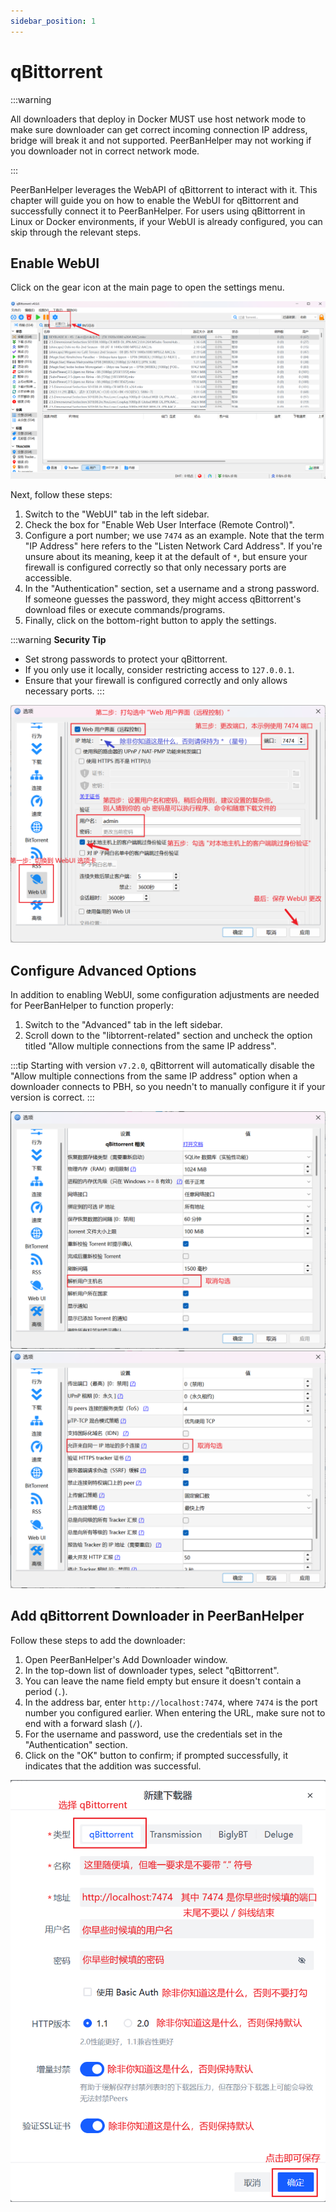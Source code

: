 ```yaml
---
sidebar_position: 1
---
```


# qBittorrent

:::warning

All downloaders that deploy in Docker MUST use host network mode to make sure downloader can get correct incoming connection IP address, bridge will break it and not supported. PeerBanHelper may not working if you downloader not in correct network mode.

:::

PeerBanHelper leverages the WebAPI of qBittorrent to interact with it. This chapter will guide you on how to enable the WebUI for qBittorrent and successfully connect it to PeerBanHelper. For users using qBittorrent in Linux or Docker environments, if your WebUI is already configured, you can skip through the relevant steps.

## Enable WebUI

Click on the gear icon at the main page to open the settings menu.

![step1](assets/qBittorrent-step1.png)

Next, follow these steps:

1. Switch to the "WebUI" tab in the left sidebar.
2. Check the box for "Enable Web User Interface (Remote Control)".
3. Configure a port number; we use `7474` as an example. Note that the term "IP Address" here refers to the "Listen Network Card Address". If you're unsure about its meaning, keep it at the default of `*`, but ensure your firewall is configured correctly so that only necessary ports are accessible.
4. In the "Authentication" section, set a username and a strong password. If someone guesses the password, they might access qBittorrent's download files or execute commands/programs.
5. Finally, click on the bottom-right button to apply the settings.

:::warning
**Security Tip**
- Set strong passwords to protect your qBittorrent.
- If you only use it locally, consider restricting access to `127.0.0.1`.
- Ensure that your firewall is configured correctly and only allows necessary ports.
:::

![step2](assets/qBittorrent-step2.png)

## Configure Advanced Options

In addition to enabling WebUI, some configuration adjustments are needed for PeerBanHelper to function properly:

1. Switch to the "Advanced" tab in the left sidebar.
2. Scroll down to the "libtorrent-related" section and uncheck the option titled "Allow multiple connections from the same IP address". 

:::tip
Starting with version `v7.2.0`, qBittorrent will automatically disable the "Allow multiple connections from the same IP address" option when a downloader connects to PBH, so you needn't to manually configure it if your version is correct.
:::

![step3](assets/qBittorrent-step3.png)
![step4](assets/qBittorrent-step4.png)

## Add qBittorrent Downloader in PeerBanHelper

Follow these steps to add the downloader:

1. Open PeerBanHelper's Add Downloader window.
2. In the top-down list of downloader types, select "qBittorrent".
3. You can leave the name field empty but ensure it doesn't contain a period (`.`).
4. In the address bar, enter `http://localhost:7474`, where `7474` is the port number you configured earlier. When entering the URL, make sure not to end with a forward slash (`/`).
5. For the username and password, use the credentials set in the "Authentication" section.
6. Click on the "OK" button to confirm; if prompted successfully, it indicates that the addition was successful.

![step5](assets/qBittorrent-step5.png)